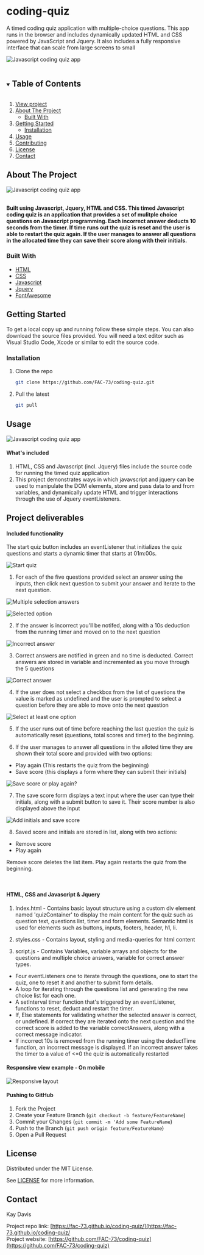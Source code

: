 # coding-quiz
A timed coding quiz application with multiple-choice questions. This app runs in the browser and includes dynamically updated HTML and CSS powered by JavaScript and Jquery. It also includes a fully responsive interface that can scale from large screens to small


![Javascript coding quiz app](https://github.com/FAC-73/coding-quiz/blob/main/Assets/Images/correct-answer.png?raw=true "Javascript coding quiz app")

<!-- TABLE OF CONTENTS -->
<details open="open">
  <summary><h2 style="display: inline-block">Table of Contents</h2></summary>
  <ol>
     <li>
      <a href="https://fac-73.github.io/coding-quiz/">View project</a></li>
    <li>
      <a href="#about-the-project">About The Project</a>
      <ul>
        <li><a href="#built-with">Built With</a></li>
      </ul>
    </li>
    <li>
      <a href="#getting-started">Getting Started</a>
      <ul>
        <li><a href="#installation">Installation</a></li>
      </ul>
    </li>
    <li><a href="#usage">Usage</a></li>
    <li><a href="#contributing">Contributing</a></li>
    <li><a href="#license">License</a></li>
    <li><a href="#contact">Contact</a></li>
  </ol>
</details>


<!-- ABOUT THE PROJECT -->
## About The Project

![Javascript coding quiz app](https://github.com/FAC-73/coding-quiz/blob/main/Assets/Images/score-total.png?raw=true "Javascript coding quiz app")
<br><br>

**Built using Javascript, Jquery, HTML and CSS. This timed Javascript coding quiz is an application that provides a set of mulitple choice questions on Javascript programming. Each incorrect answer deducts 10 seconds from the timer. If time runs out the quiz is reset and the user is able to restart the quiz again. If the user manages to answer all questions in the allocated time they can save their score along with their initials.**


### Built With

* [HTML](https://www.w3schools.com/)
* [CSS](https://www.w3schools.com/)
* [Javascript](https://www.w3schools.com/)
* [Jquery](https://jquery.com/)
* [FontAwesome](https://fontawesome.com/)


<!-- GETTING STARTED -->
## Getting Started

To get a local copy up and running follow these simple steps. You can also download the source files provided. You will need a text editor such as Visual Studio Code, Xcode or similar to edit the source code.

### Installation

1. Clone the repo
   ```sh
   git clone https://github.com/FAC-73/coding-quiz.git
   ```

2. Pull the latest
   ```sh
   git pull
   ```


<!-- USAGE EXAMPLES -->
## Usage

![Javascript coding quiz app](https://github.com/FAC-73/coding-quiz/blob/main/Assets/Images/Quiz-start.png?raw=true "Javascript coding quiz app")

#### What's included
1. HTML, CSS and Javascript (incl. Jquery) files include the source code for running the timed quiz application
2. This project demonstrates ways in which javavscript and jquery can be used to manipulate the DOM elements, store and pass data to and from variables, and dynamically update HTML and trigger interactions through the use of Jquery eventListeners.


## Project deliverables

#### Included functionality
The start quiz button includes an eventListener that initializes the quiz questions and starts a dynamic timer that starts at 01m:00s.

![Start quiz](https://github.com/FAC-73/coding-quiz/blob/main/Assets/Images/Quiz-start.png?raw=true "Start quiz")
<br>

1. For each of the five questions provided select an answer using the inputs, then click next question to submit your answer and iterate to the next question.

![Multiple selection answers](https://github.com/FAC-73/coding-quiz/blob/main/Assets/Images/Questions-Init.png?raw=true  "Multiple selection answers")
<br>

![Selected option](https://github.com/FAC-73/coding-quiz/blob/main/Assets/Images/Question-select.png?raw=true "Selected option")
<br>

2. If the answer is incorrect you'll be notifed, along with a 10s deduction from the running timer and moved on to the next question

![Incorrect answer](https://github.com/FAC-73/coding-quiz/blob/main/Assets/Images/incorrect-answer.png?raw=true "Incorrect answer")
<br>

3. Correct answers are notified in green and no time is deducted. Correct answers are stored in variable and incremented as you move through the 5 questions

![Correct answer](https://github.com/FAC-73/coding-quiz/blob/main/Assets/Images/correct-answer.png?raw=true "Correct answer")
<br>

4. If the user does not select a checkbox from the list of questions the value is marked as undefined and the user is prompted to select a question before they are able to move onto the next question

![Select at least one option](https://github.com/FAC-73/coding-quiz/blob/main/Assets/Images/undefined.png?raw=true "Select at least one option")
<br>

5. If the user runs out of time before reaching the last question the quiz is automatically reset (questions, total scores and timer) to the beginning. 

6. If the user manages to answer all questions in the alloted time they are shown their total score and provided with two options: 
- Play again (This restarts the quiz from the beginning)
- Save score (this displays a form where they can submit their initials)

![Save score or play again?](https://github.com/FAC-73/coding-quiz/blob/main/Assets/Images/score-total.png?raw=true "Save score or play again?")
<br>

7. The save score form displays a text input where the user can type their initials, along with a submit button to save it. Their score number is also displayed above the input

![Add initials and save score](https://github.com/FAC-73/coding-quiz/blob/main/Assets/Images/Add-initials.png?raw=true "Add initials and save score")
<br>

8. Saved score and initials are stored in list, along with two actions:
- Remove score
- Play again

Remove score deletes the list item. Play again restarts the quiz from the beginning.

<br>


#### HTML, CSS and Javascript & Jquery
1. Index.html - Contains basic layout structure using a custom div element named 'quizContainer' to display the main content for the quiz such as question text, questions list, timer and form elements. 
Semantic html is used for elements such as buttons, inputs, footers, header, h1, li. 

2. styles.css - Contains layout, styling and media-queries for html content

3. script.js - Contains Variables, variable arrays and objects for the questions and multiple choice answers, variable for correct answer types. 
- Four eventListeners one to iterate through the questions, one to start the quiz, one to reset it and another to submit form details. 
- A loop for iterating through the questions list and generating the new choice list for each one. 
- A setInterval timer function that's triggered by an eventListener, functions to reset, deduct and restart the timer. 
- If, Else statements for validating whether the selected answer is correct, or undefined. If correct they are iterated onto the next question and the correct score is added to the variable correctAnswers, along with a correct message indicator. 
- If incorrect 10s is removed from the running timer using the deductTime function, an incorrect message is displayed. If an incorrect answer takes the timer to a value of <=0 the quiz is automatically restarted



#### Responsive view example - On mobile
![Responsive layout](https://github.com/FAC-73/coding-quiz/blob/main/Assets/Images/Responsive.png?raw=true "Responsive views")


#### Pushing to GitHub

1. Fork the Project
2. Create your Feature Branch (`git checkout -b feature/FeatureName`)
3. Commit your Changes (`git commit -m 'Add some FeatureName`)
4. Push to the Branch (`git push origin feature/FeatureName`)
5. Open a Pull Request



<!-- LICENSE -->
## License

Distributed under the MIT License. 

See [LICENSE](https://github.com/FAC-73/coding-quiz/blob/main/LICENSE) for more information.



<!-- CONTACT -->
## Contact

Kay Davis

Project repo link: [https://fac-73.github.io/coding-quiz/](https://fac-73.github.io/coding-quiz/
<br>
Project website: [https://github.com/FAC-73/coding-quiz](https://github.com/FAC-73/coding-quiz)
